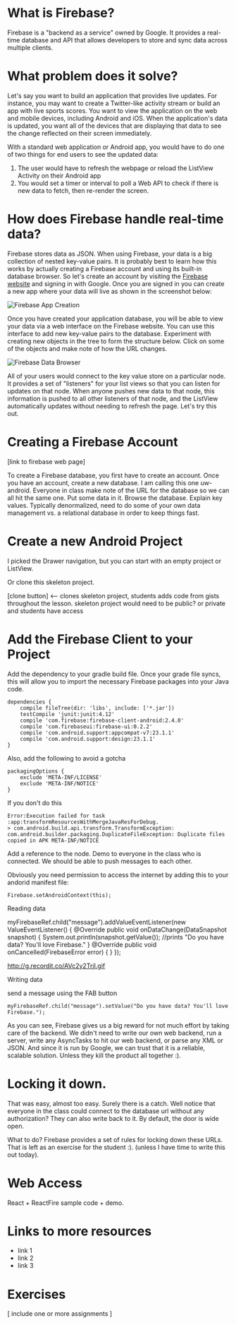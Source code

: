 # What is Firebase?

Firebase is a "backend as a service" owned by Google. It provides a real-time database and API that allows developers to store and sync data across multiple clients.

# What problem does it solve?

Let's say you want to build an application that provides live updates. For instance, you may want to create a Twitter-like activity stream or build an app with live sports scores. You want to view the application on the web and mobile devices, including Android and iOS. When the application's data is updated, you want all of the devices that are displaying that data to see the change reflected on their screen immediately.

With a standard web application or Android app, you would have to do one of two things for end users to see the updated data:

1. The user would have to refresh the webpage or reload the ListView Activity on their Android app
2. You would set a timer or interval to poll a Web API to check if there is new data to fetch, then re-render the screen.

# How does Firebase handle real-time data?

Firebase stores data as JSON. When using Firebase, your data is a big collection of nested key-value pairs. It is probably best to learn how this works by actually creating a Firebase account and using its built-in database browser. So let's create an account by visiting the <a href="https://firebase.com">Firebase website</a> and signing in with Google. Once you are signed in you can create a new app where your data will live as shown in the screenshot below:

![Firebase App Creation](https://docs.google.com/uc?export=download&id=0BzfHZKVI-LraVEJSUWViUjB4ZXM)

Once you have created your application database, you will be able to view your data via a web interface on the Firebase website. You can use this interface to add new key-value pairs to the database. Experiment with creating new objects in the tree to form the structure below. Click on some of the objects and make note of how the URL changes. 

![Firebase Data Browser](https://docs.google.com/uc?export=download&id=BzfHZKVI-LraS0tSOWtoTlVpREk/view?usp=sharing)

All of your users would connect to the key value store on a particular node. It provides a set of "listeners" for your list views so that you can listen for updates on that node. When anyone pushes new data to that node, this information is pushed to all other listeners of that node, and the ListView automatically updates without needing to refresh the page. Let's try this out.


# Creating a Firebase Account

[link to firebase web page]

To create a Firebase database, you first have to create an account. Once you have an account, create a new database. I am calling this one uw-android. Everyone in class make note of the URL for the database so we can all hit the same one. Put some data in it. Browse the database. Explain key values. Typically denormalized, need to do some of your own data management vs. a relational database in order to keep things fast.

# Create a new Android Project

I picked the Drawer navigation, but you can start with an empty project or ListView.

Or clone this skeleton project.

[clone button] <-- clones skeleton project, students adds code from gists throughout the lesson. skeleton project would need to be public? or private and students have access

# Add the Firebase Client to your Project

Add the dependency to your gradle build file. Once your grade file syncs, this will allow you to import the necessary Firebase packages into your Java code.

```
dependencies {
    compile fileTree(dir: 'libs', include: ['*.jar'])
    testCompile 'junit:junit:4.12'
    compile 'com.firebase:firebase-client-android:2.4.0'
    compile 'com.firebaseui:firebase-ui:0.2.2'
    compile 'com.android.support:appcompat-v7:23.1.1'
    compile 'com.android.support:design:23.1.1'
}
```

Also, add the following to avoid a gotcha

```
packagingOptions {
    exclude 'META-INF/LICENSE'
    exclude 'META-INF/NOTICE'
}
```

If you don't do this

```
Error:Execution failed for task :app:transformResourcesWithMergeJavaResForDebug.
> com.android.build.api.transform.TransformException: com.android.builder.packaging.DuplicateFileException: Duplicate files copied in APK META-INF/NOTICE
```

Add a reference to the node. Demo to everyone in the class who is connected. We should be able to push messages to each other.

Obviously you need permission to access the internet by adding this to your andorid manifest file:

<uses-permission android:name="android.permission.INTERNET" />

    Firebase.setAndroidContext(this);

Reading data

myFirebaseRef.child("message").addValueEventListener(new ValueEventListener() {
  @Override
  public void onDataChange(DataSnapshot snapshot) {
    System.out.println(snapshot.getValue());  //prints "Do you have data? You'll love Firebase."
  }
  @Override public void onCancelled(FirebaseError error) { }
});

http://g.recordit.co/AVc2y2TrjI.gif

Writing data

send a message using the FAB button

    myFirebaseRef.child("message").setValue("Do you have data? You'll love Firebase.");

As you can see, Firebase gives us a big reward for not much effort by taking care of the backend. We didn't need to write our own web backend, run a server, write any AsyncTasks to hit our web backend, or parse any XML or JSON. And since it is run by Google, we can trust that it is a reliable, scalable solution. Unless they kill the product all together :).

# Locking it down.

That was easy, almost too easy. Surely there is a catch. Well notice that everyone in the class could connect to the database url without any authorization? They can also write back to it. By default, the door is wide open.

What to do? Firebase provides a set of rules for locking down these URLs. That is left as an exercise for the student :). (unless I have time to write this out today).

# Web Access

React + ReactFire sample code + demo.

# Links to more resources

* link 1
* link 2
* link 3

# Exercises

[ include one or more assignments ]
